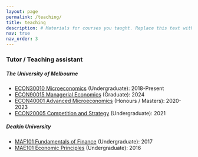 ```yaml
---
layout: page
permalink: /teaching/
title: teaching
description: # Materials for courses you taught. Replace this text with your description.
nav: true
nav_order: 3
---
```


### Tutor / Teaching assistant

##### The University of Melbourne

- [ECON30010 Microeconomics](https://handbook.unimelb.edu.au/subjects/econ30010) (Undergraduate): 2018-Present
- [ECON90015 Managerial Economics](https://handbook.unimelb.edu.au/subjects/econ90015) (Graduate): 2024
- [ECON40001 Advanced Microeconomics](https://handbook.unimelb.edu.au/subjects/econ40001) (Honours / Masters): 2020-2023
- [ECON20005 Competition and Strategy](https://handbook.unimelb.edu.au/subjects/econ20005) (Undergraduate): 2021

##### Deakin University

- [MAF101 Fundamentals of Finance](https://www.deakin.edu.au/courses/unit?unit=MAF101) (Undergraduate): 2017
- [MAE101 Economic Principles](https://www.deakin.edu.au/courses/unit?unit=MAE101) (Undergraduate): 2016

<!-- For now, this page is assumed to be a static description of your courses. You can convert it to a collection similar to `_projects/` so that you can have a dedicated page for each course.

Organize your courses by years, topics, or universities, however you like! -->
